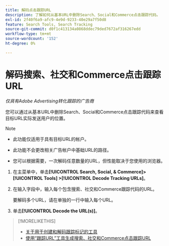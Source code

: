 ```yaml
---
title: 解码点击跟踪URL
description: 了解如何从基本URL中删除Search、Social和Commerce点击跟踪代码。
exl-id: 2f40f6a9-afc9-4e9d-9233-40e29a7f50d8
feature: Search Tools, Search Tracking
source-git-commit: d0f1c413134a0868ddec79ded7672af316267edd
workflow-type: tm+mt
source-wordcount: '152'
ht-degree: 0%

---
```


# 解码搜索、社交和Commerce点击跟踪URL

*仅具有Adobe Advertising转化跟踪的广告商*

您可以通过从基本URL中删除Search、Social和Commerce点击跟踪代码来查看目标URL实际发送用户的位置。

>[!NOTE]
>
>* 此功能仅适用于具有目标URL的帐户。
>
>* 此功能不会更改相关广告帐户中基础URL的路径。
>
>* 您可以根据需要，一次解码任意数量的URL，但性能取决于您使用的浏览器。

1. 在主菜单中，单击&#x200B;**[!UICONTROL Search, Social, & Commerce]> [!UICONTROL Tools] >[!UICONTROL Decode Tracking URLs]**。

1. 在输入字段中，输入每个包含搜索、社交和Commerce跟踪代码的URL。

   要解码多个URL，请在单独的一行中输入每个URL。

1. 单击&#x200B;**[!UICONTROL Decode the URL(s)]**。

>[!MORELIKETHIS]
>
>* [关于用于创建和解码跟踪标记的工具](tracking-tools-about.md)
>* [使用“跟踪URL”工具生成搜索、社交和Commerce点击跟踪URL](click-tracking-url-generate.md)
